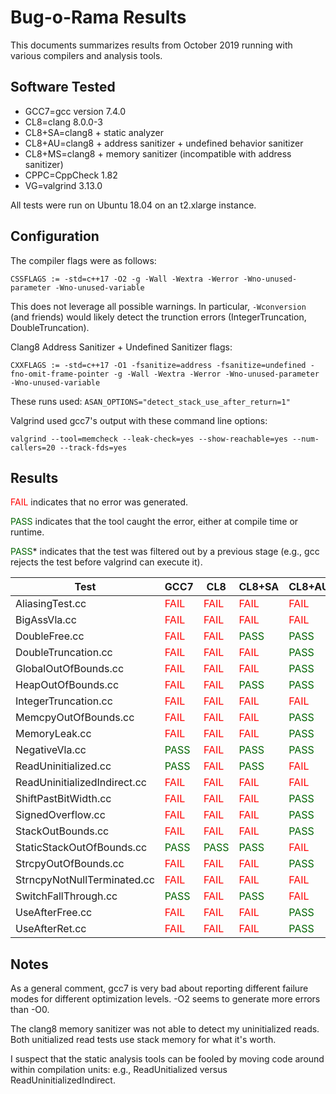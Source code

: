 # Bug-o-Rama Results

This documents summarizes results from October 2019 running with various compilers and analysis tools.

## Software Tested

- GCC7=gcc version 7.4.0
- CL8=clang 8.0.0-3
- CL8+SA=clang8 + static analyzer
- CL8+AU=clang8 + address sanitizer + undefined behavior sanitizer
- CL8+MS=clang8 + memory sanitizer (incompatible with address sanitizer)
- CPPC=CppCheck 1.82
- VG=valgrind 3.13.0

All tests were run on Ubuntu 18.04 on an t2.xlarge instance.

## Configuration

The compiler flags were as follows:

```
CSSFLAGS := -std=c++17 -O2 -g -Wall -Wextra -Werror -Wno-unused-parameter -Wno-unused-variable
```

This does not leverage all possible warnings.  In particular, `-Wconversion` (and friends) would likely detect the trunction errors (IntegerTruncation, DoubleTruncation).

Clang8 Address Sanitizer + Undefined Sanitizer flags:

```
CXXFLAGS := -std=c++17 -O1 -fsanitize=address -fsanitize=undefined -fno-omit-frame-pointer -g -Wall -Wextra -Werror -Wno-unused-parameter -Wno-unused-variable
```

These runs used: `ASAN_OPTIONS="detect_stack_use_after_return=1"`

Valgrind used gcc7's output with these command line options:

```
valgrind --tool=memcheck --leak-check=yes --show-reachable=yes --num-callers=20 --track-fds=yes
```

## Results

<span style="color:red">FAIL</span> indicates that no error was generated.

<span style="color:darkgreen">PASS</span> indicates that the tool caught the error, either at compile time or runtime.

<span style="color:darkgreen">PASS</span>* indicates that the test was filtered out by a previous stage (e.g., gcc rejects the test before valgrind can execute it).

| Test                             | GCC7 | CL8 | CL8+SA | CL8+AU | CL8+MS | CPPC | VG |
| -------------------------------- | ---- | ------ | --------- | -------- | -------- | -------- | -------- |
|AliasingTest.cc|<span style="color:red">FAIL</span>|<span style="color:red">FAIL</span>|<span style="color:red">FAIL</span>|<span style="color:red">FAIL</span>|<span style="color:red">FAIL</span>|<span style="color:red">FAIL</span>|<span style="color:red">FAIL</span>|
|BigAssVla.cc|<span style="color:red">FAIL</span>|<span style="color:red">FAIL</span>|<span style="color:red">FAIL</span>|<span style="color:red">FAIL</span>|<span style="color:red">FAIL</span>|<span style="color:red">FAIL</span>|<span style="color:red">FAIL</span>|
|DoubleFree.cc|<span style="color:red">FAIL</span>|<span style="color:red">FAIL</span>|<span style="color:darkgreen">PASS</span>|<span style="color:darkgreen">PASS</span>|<span style="color:red">FAIL</span>|<span style="color:darkgreen">PASS</span>|<span style="color:darkgreen">PASS</span>|
|DoubleTruncation.cc|<span style="color:red">FAIL</span>|<span style="color:red">FAIL</span>|<span style="color:red">FAIL</span>|<span style="color:darkgreen">PASS</span>|<span style="color:red">FAIL</span>|<span style="color:red">FAIL</span>|<span style="color:red">FAIL</span>|
|GlobalOutOfBounds.cc|<span style="color:red">FAIL</span>|<span style="color:red">FAIL</span>|<span style="color:red">FAIL</span>|<span style="color:darkgreen">PASS</span>|<span style="color:red">FAIL</span>|<span style="color:darkgreen">PASS</span>|<span style="color:red">FAIL</span>|
|HeapOutOfBounds.cc|<span style="color:red">FAIL</span>|<span style="color:red">FAIL</span>|<span style="color:darkgreen">PASS</span>|<span style="color:darkgreen">PASS</span>|<span style="color:red">FAIL</span>|<span style="color:darkgreen">PASS</span>|<span style="color:darkgreen">PASS</span>|
|IntegerTruncation.cc|<span style="color:red">FAIL</span>|<span style="color:red">FAIL</span>|<span style="color:red">FAIL</span>|<span style="color:red">FAIL</span>|<span style="color:red">FAIL</span>|<span style="color:red">FAIL</span>|<span style="color:red">FAIL</span>|
|MemcpyOutOfBounds.cc|<span style="color:red">FAIL</span>|<span style="color:red">FAIL</span>|<span style="color:red">FAIL</span>|<span style="color:darkgreen">PASS</span>|<span style="color:darkgreen">PASS</span>|<span style="color:red">FAIL</span>|<span style="color:red">FAIL</span>|
|MemoryLeak.cc|<span style="color:red">FAIL</span>|<span style="color:red">FAIL</span>|<span style="color:red">FAIL</span>|<span style="color:darkgreen">PASS</span>|<span style="color:red">FAIL</span>|<span style="color:darkgreen">PASS</span>|<span style="color:darkgreen">PASS</span>|
|NegativeVla.cc| <span style="color:darkgreen">PASS</span> |<span style="color:red">FAIL</span>|<span style="color:darkgreen">PASS</span>|<span style="color:darkgreen">PASS</span>|<span style="color:darkgreen">PASS</span>|<span style="color:darkgreen">PASS</span>|<span style="color:darkgreen">PASS</span>*|
|ReadUninitialized.cc| <span style="color:darkgreen">PASS</span> |<span style="color:red">FAIL</span>|<span style="color:darkgreen">PASS</span>|<span style="color:red">FAIL</span>|<span style="color:red">FAIL</span>|<span style="color:darkgreen">PASS</span>|<span style="color:darkgreen">PASS</span>*|
|ReadUninitializedIndirect.cc|<span style="color:red">FAIL</span>|<span style="color:red">FAIL</span>|<span style="color:red">FAIL</span>|<span style="color:red">FAIL</span>|<span style="color:red">FAIL</span>|<span style="color:red">FAIL</span>|<span style="color:darkgreen">PASS</span>|
|ShiftPastBitWidth.cc|<span style="color:red">FAIL</span>|<span style="color:red">FAIL</span>|<span style="color:red">FAIL</span>|<span style="color:darkgreen">PASS</span>|<span style="color:red">FAIL</span>|<span style="color:darkgreen">PASS</span>|<span style="color:red">FAIL</span>|
|SignedOverflow.cc|<span style="color:red">FAIL</span>|<span style="color:red">FAIL</span>|<span style="color:red">FAIL</span>|<span style="color:darkgreen">PASS</span>|<span style="color:red">FAIL</span>|<span style="color:darkgreen">PASS</span>|<span style="color:red">FAIL</span>|
|StackOutBounds.cc|<span style="color:red">FAIL</span>|<span style="color:red">FAIL</span>|<span style="color:red">FAIL</span>|<span style="color:darkgreen">PASS</span>|<span style="color:red">FAIL</span>|<span style="color:red">FAIL</span>|<span style="color:darkgreen">PASS</span>|
|StaticStackOutOfBounds.cc| <span style="color:darkgreen">PASS</span> | <span style="color:darkgreen">PASS</span> |<span style="color:darkgreen">PASS</span>|<span style="color:red">FAIL</span>|<span style="color:red">FAIL</span>|<span style="color:darkgreen">PASS</span>|<span style="color:darkgreen">PASS</span>*|
|StrcpyOutOfBounds.cc|<span style="color:red">FAIL</span>|<span style="color:red">FAIL</span>|<span style="color:red">FAIL</span>|<span style="color:darkgreen">PASS</span>|<span style="color:red">FAIL</span>|<span style="color:red">FAIL</span>|<span style="color:darkgreen">PASS</span>|
|StrncpyNotNullTerminated.cc|<span style="color:red">FAIL</span>|<span style="color:red">FAIL</span>|<span style="color:red">FAIL</span>|<span style="color:red">FAIL</span>|<span style="color:red">FAIL</span>|<span style="color:red">FAIL</span>|<span style="color:darkgreen">PASS</span>|
|SwitchFallThrough.cc| <span style="color:darkgreen">PASS</span> |<span style="color:red">FAIL</span>|<span style="color:darkgreen">PASS</span>|<span style="color:red">FAIL</span>|<span style="color:red">FAIL</span>|<span style="color:red">FAIL</span>|<span style="color:darkgreen">PASS</span>*|
|UseAfterFree.cc|<span style="color:red">FAIL</span>|<span style="color:red">FAIL</span>|<span style="color:red">FAIL</span>|<span style="color:darkgreen">PASS</span>|<span style="color:red">FAIL</span>|<span style="color:darkgreen">PASS</span>|<span style="color:darkgreen">PASS</span>|
|UseAfterRet.cc|<span style="color:red">FAIL</span>|<span style="color:red">FAIL</span>|<span style="color:red">FAIL</span>|<span style="color:darkgreen">PASS</span>|<span style="color:darkgreen">PASS</span>|<span style="color:red">FAIL</span>|<span style="color:darkgreen">PASS</span>|

## Notes

As a general comment, gcc7 is very bad about reporting different failure modes for different optimization levels.  -O2 seems to generate more errors than -O0.

The clang8 memory sanitizer was not able to detect my uninitialized reads.  Both unitialized read tests use stack memory for what it's worth.

I suspect that the static analysis tools can be fooled by moving code around within compilation units: e.g., ReadUnitialized versus ReadUninitializedIndirect.


